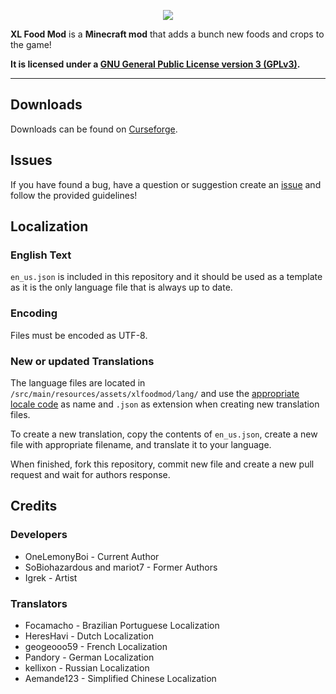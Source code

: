 <p align="center"><img src="http://i.imgur.com/612ZTLO.png"></p>

**XL Food Mod** is a **Minecraft mod** that adds a bunch new foods and crops to the game!

**It is licensed under a [GNU General Public License version 3 (GPLv3)](https://www.gnu.org/licenses/gpl-3.0.html).**

-----------------

## Downloads

Downloads can be found on [Curseforge](https://www.curseforge.com/minecraft/mc-mods/xl-food-mod-116+).

## Issues

If you have found a bug, have a question or suggestion create an [issue](https://github.com/OneLemonyBoi/XL-Food-Mod/issues/new/choose) and follow the provided guidelines!

## Localization

### English Text

`en_us.json` is included in this repository and it should be used as a template as it is the only language file that is always up to date.

### Encoding

Files must be encoded as UTF-8.

### New or updated Translations

The language files are located in `/src/main/resources/assets/xlfoodmod/lang/` and use the [appropriate locale code](https://minecraft.gamepedia.com/Language) as name and `.json` as extension when creating new translation files.

To create a new translation, copy the contents of `en_us.json`, create a new file with appropriate filename, and translate it to your language.

When finished, fork this repository, commit new file and create a new pull request and wait for authors response.

## Credits

### Developers
* OneLemonyBoi - Current Author
* SoBiohazardous and mariot7 - Former Authors
* Igrek - Artist

### Translators
* Focamacho - Brazilian Portuguese Localization
* HeresHavi - Dutch Localization
* geogeooo59 - French Localization
* Pandory - German Localization
* kellixon - Russian Localization
* Aemande123 - Simplified Chinese Localization
